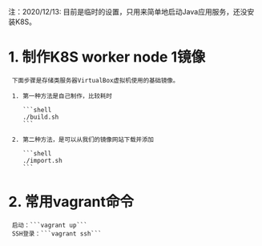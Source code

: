   注：2020/12/13: 目前是临时的设置，只用来简单地启动Java应用服务，还没安装K8S。

# 1. 制作K8S worker node 1镜像

     下面步骤是存储类服务器VirtualBox虚拟机使用的基础镜像。

     1. 第一种方法是自己制作，比较耗时
  
        ```shell
        ./build.sh
        ```

     2. 第二种方法，是可以从我们的镜像网站下载并添加

        ```shell
        ./import.sh
        ```

# 2. 常用vagrant命令
     
     启动：```vagrant up```
     SSH登录：```vagrant ssh```
